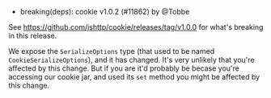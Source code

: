 - breaking(deps): cookie v1.0.2 (#11862) by @Tobbe

See https://github.com/jshttp/cookie/releases/tag/v1.0.0 for what's breaking in
this release.

We expose the `SerializeOptions` type (that used to be named
`CookieSerializeOptions`), and it has changed.
It's very unlikely that you're affected by this change. But if you are it'd
probably be becase you're accessing our cookie jar, and used its `set` method
you might be affected by this change.
